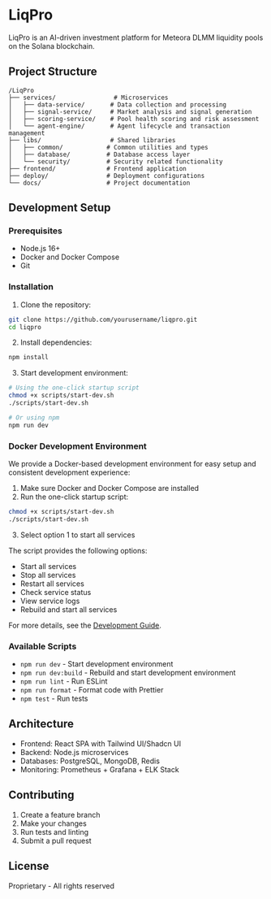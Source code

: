 # LiqPro

LiqPro is an AI-driven investment platform for Meteora DLMM liquidity pools on the Solana blockchain.

## Project Structure

```
/LiqPro
├── services/                # Microservices
│   ├── data-service/       # Data collection and processing
│   ├── signal-service/     # Market analysis and signal generation
│   ├── scoring-service/    # Pool health scoring and risk assessment
│   └── agent-engine/       # Agent lifecycle and transaction management
├── libs/                   # Shared libraries
│   ├── common/            # Common utilities and types
│   ├── database/          # Database access layer
│   └── security/          # Security related functionality
├── frontend/              # Frontend application
├── deploy/                # Deployment configurations
└── docs/                  # Project documentation
```

## Development Setup

### Prerequisites

- Node.js 16+
- Docker and Docker Compose
- Git

### Installation

1. Clone the repository:

```bash
git clone https://github.com/yourusername/liqpro.git
cd liqpro
```

2. Install dependencies:

```bash
npm install
```

3. Start development environment:

```bash
# Using the one-click startup script
chmod +x scripts/start-dev.sh
./scripts/start-dev.sh

# Or using npm
npm run dev
```

### Docker Development Environment

We provide a Docker-based development environment for easy setup and consistent development experience:

1. Make sure Docker and Docker Compose are installed
2. Run the one-click startup script:

```bash
chmod +x scripts/start-dev.sh
./scripts/start-dev.sh
```

3. Select option 1 to start all services

The script provides the following options:
- Start all services
- Stop all services
- Restart all services
- Check service status
- View service logs
- Rebuild and start all services

For more details, see the [Development Guide](DEVELOPMENT.md).

### Available Scripts

- `npm run dev` - Start development environment
- `npm run dev:build` - Rebuild and start development environment
- `npm run lint` - Run ESLint
- `npm run format` - Format code with Prettier
- `npm test` - Run tests

## Architecture

- Frontend: React SPA with Tailwind UI/Shadcn UI
- Backend: Node.js microservices
- Databases: PostgreSQL, MongoDB, Redis
- Monitoring: Prometheus + Grafana + ELK Stack

## Contributing

1. Create a feature branch
2. Make your changes
3. Run tests and linting
4. Submit a pull request

## License

Proprietary - All rights reserved
